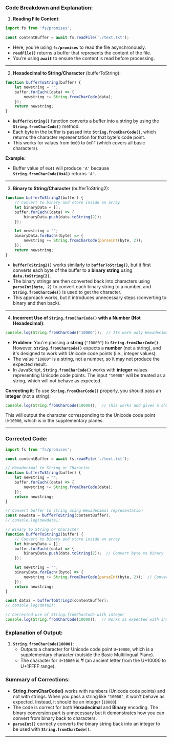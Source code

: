 ### Code Breakdown and Explanation:

1. **Reading File Content**:

```javascript
import fs from 'fs/promises';

const contentBuffer = await fs.readFile('./text.txt');
```

- Here, you're using **`fs/promises`** to read the file asynchronously.
- **`readFile()`** returns a buffer that represents the content of the file.
- You’re using **`await`** to ensure the content is read before processing.

---

2. **Hexadecimal to String/Character** (bufferToString):

```javascript
function bufferToString(buffer) {
    let newstring = "";
    buffer.forEach((data) => {
        newstring += String.fromCharCode(data);
    });
    return newstring;
}
```

- **`bufferToString()`** function converts a buffer into a string by using the **`String.fromCharCode()`** method.
- Each byte in the buffer is passed into **`String.fromCharCode()`**, which returns the character representation for that byte's code point.
- This works for values from `0x00` to `0xFF` (which covers all basic characters).

**Example:**
- Buffer value of `0x41` will produce `'A'` because **`String.fromCharCode(0x41)`** returns `'A'`.

---

3. **Binary to String/Character** (bufferToString2):

```javascript
function bufferToString2(buffer) {
    // Convert to binary and store inside an array
    let binaryData = [];
    buffer.forEach((data) => {
        binaryData.push(data.toString(2));
    });

    let newstring = "";
    binaryData.forEach((byte) => {
        newstring += String.fromCharCode(parseInt(byte, 2));
    });
    return newstring;
}
```

- **`bufferToString2()`** works similarly to **`bufferToString()`**, but it first converts each byte of the buffer to a **binary string** using **`data.toString(2)`**.
- The binary strings are then converted back into characters using **`parseInt(byte, 2)`** to convert each binary string to a number, and **`String.fromCharCode()`** is used to get the character.
- This approach works, but it introduces unnecessary steps (converting to binary and then back).

---

4. **Incorrect Use of `String.fromCharCode()` with a Number (Not Hexadecimal)**:

```javascript
console.log(String.fromCharCode("10000"));  // Its work only Hexadecimal
```

- **Problem:** You're passing a **string** (`"10000"`) to **`String.fromCharCode()`**. However, **`String.fromCharCode()`** expects a **number** (not a string), and it's designed to work with Unicode code points (i.e., integer values).
- The value `"10000"` is a string, not a number, so it may not produce the expected result.
- In JavaScript, **`String.fromCharCode()`** works with **integer** values representing Unicode code points. The input `"10000"` will be treated as a string, which will not behave as expected.

**Correcting it**:
To use **`String.fromCharCode()`** properly, you should pass an **integer** (not a string):

```javascript
console.log(String.fromCharCode(10000));  // This works and gives a character for U+10000
```

This will output the character corresponding to the Unicode code point `U+10000`, which is in the supplementary planes.

---

### **Corrected Code**:

```javascript
import fs from 'fs/promises';

const contentBuffer = await fs.readFile('./text.txt');

// Hexadecimal to String or Character 
function bufferToString(buffer) {
    let newstring = "";
    buffer.forEach((data) => {
        newstring += String.fromCharCode(data);
    });
    return newstring;
}

// Convert buffer to string using Hexadecimal representation
const newdata = bufferToString(contentBuffer);
// console.log(newdata);

// Binary to String or Character 
function bufferToString2(buffer) {
    // Convert to binary and store inside an array
    let binaryData = [];
    buffer.forEach((data) => {
        binaryData.push(data.toString(2));  // Convert byte to binary
    });

    let newstring = "";
    binaryData.forEach((byte) => {
        newstring += String.fromCharCode(parseInt(byte, 2));  // Convert binary back to number
    });
    return newstring;
}

const data2 = bufferToString2(contentBuffer);
// console.log(data2);

// Corrected use of String.fromCharCode with integer
console.log(String.fromCharCode(10000));  // Works as expected with integer
```

### **Explanation of Output**:

1. **`String.fromCharCode(10000)`**:
   - Outputs a character for Unicode code point `U+10000`, which is a supplementary character (outside the Basic Multilingual Plane).
   - The character for `U+10000` is **𐀀** (an ancient letter from the U+10000 to U+1FFFF range).

### **Summary of Corrections**:

- **String.fromCharCode()** works with numbers (Unicode code points) and not with strings. When you pass a string like `"10000"`, it won't behave as expected. Instead, it should be an integer (`10000`).
- The code is correct for both **Hexadecimal** and **Binary** encoding. The binary conversion part is unnecessary but it demonstrates how you can convert from binary back to characters.
- **`parseInt()`** correctly converts the binary string back into an integer to be used with **`String.fromCharCode()`**.



---